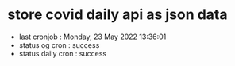 # store covid daily api as json data

- last cronjob : Monday, 23 May 2022 13:36:01
- status og cron : success
- status daily cron : success
      
      